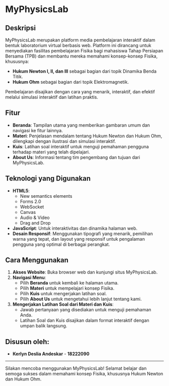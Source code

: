 # MyPhysicsLab

## Deskripsi

MyPhysicsLab merupakan platform media pembelajaran interaktif dalam bentuk laboratorium virtual berbasis web. Platform ini dirancang untuk menyediakan fasilitas pembelajaran Fisika bagi mahasiswa Tahap Persiapan Bersama (TPB) dan membantu mereka memahami konsep-konsep Fisika, khususnya:

- **Hukum Newton I, II, dan III** sebagai bagian dari topik Dinamika Benda Titik.
- **Hukum Ohm** sebagai bagian dari topik Elektromagnetik.

Pembelajaran disajikan dengan cara yang menarik, interaktif, dan efektif melalui simulasi interaktif dan latihan praktis.

## Fitur

- **Beranda**: Tampilan utama yang memberikan gambaran umum dan navigasi ke fitur lainnya.
- **Materi**: Penjelasan mendalam tentang Hukum Newton dan Hukum Ohm, dilengkapi dengan ilustrasi dan simulasi interaktif.
- **Kuis**: Latihan soal interaktif untuk menguji pemahaman pengguna terhadap materi yang telah dipelajari.
- **About Us**: Informasi tentang tim pengembang dan tujuan dari MyPhysicsLab.

## Teknologi yang Digunakan

- **HTML5**:
  - New semantics elements
  - Forms 2.0
  - WebSocket
  - Canvas
  - Audio & Video
  - Drag and Drop
- **JavaScript**: Untuk interaktivitas dan dinamika halaman web.
- **Desain Responsif**: Menggunakan tipografi yang menarik, pemilihan warna yang tepat, dan layout yang responsif untuk pengalaman pengguna yang optimal di berbagai perangkat.

## Cara Menggunakan

1. **Akses Website**: Buka browser web dan kunjungi situs MyPhysicsLab.
2. **Navigasi Menu**:
   - Pilih **Beranda** untuk kembali ke halaman utama.
   - Pilih **Materi** untuk mempelajari konsep Fisika.
   - Pilih **Kuis** untuk mengerjakan latihan soal.
   - Pilih **About Us** untuk mengetahui lebih lanjut tentang kami.
3. **Mengerjakan Latihan Soal dari Materi dan Kuis**:
   - Jawab pertanyaan yang disediakan untuk menguji pemahaman Anda.
   - Latihan Soal dan Kuis disajikan dalam format interaktif dengan umpan balik langsung.

## Disusun oleh:

- **Kerlyn Deslia Andeskar** - **18222090**


---

Silakan mencoba menggunakan MyPhysicsLab! Selamat belajar dan semoga sukses dalam memahami konsep Fisika, khususnya Hukum Newton dan Hukum Ohm.
